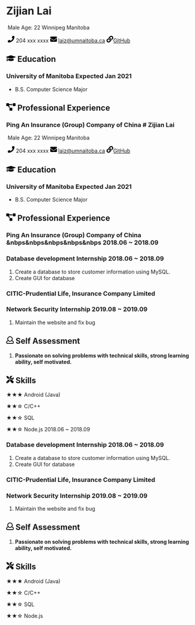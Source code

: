# 																												          													Zijian Lai

​																											Male Age: 22 Winnipeg Manitoba

​																							<img src="resume/phone.svg" width="18px"> 204 xxx xxxx   <img src="resume/email.svg" width="18px"> laiz@umnaitoba.ca <img src="resume/website.svg" width="18px">[GitHub](https://github.com/stonelaiz/stonelaiz.github.io)                                                  



## <img src="resume/education.svg" height="20px"> Education

### University of Manitoba 																									Expected Jan 2021

- B.S. Computer Science Major

## <img src="resume/project.svg" height="20px"> Professional Experience

### Ping An Insurance (Group) Company of China      # 																										          													Zijian Lai

​																											Male Age: 22 Winnipeg Manitoba

​																							<img src="resume/phone.svg" width="18px"> 204 xxx xxxx   <img src="resume/email.svg" width="18px"> laiz@umnaitoba.ca <img src="resume/website.svg" width="18px">[GitHub](https://github.com/stonelaiz/stonelaiz.github.io)                                                  



## <img src="resume/education.svg" height="20px"> Education

### University of Manitoba 																									Expected Jan 2021

- B.S. Computer Science Major

## <img src="resume/project.svg" height="20px"> Professional Experience

### Ping An Insurance (Group) Company of China  &nbps&nbps&nbps&nbps&nbps             												2018.06 ~ 2018.09

### Database development Internship  2018.06 ~ 2018.09

1. Create a database to store customer information using MySQL.
2. Create GUI for database

### CITIC-Prudential Life, Insurance Company Limited

### Network Security Internship  																							2019.08 ~ 2019.09

1. Maintain the website and fix bug

## <img src="resume/review.svg" height="20px"> Self Assessment

1. **Passionate on solving problems with technical skills, strong learning ability, self motivated.** 

   

## <img src="resume/skill.svg" height="20px"> Skills                       

★★★ Android (Java)

★★☆ C/C++

★★☆ SQL

★★☆ Node.js         												                              2018.06 ~ 2018.09

### Database development Internship  2018.06 ~ 2018.09

1. Create a database to store customer information using MySQL.
2. Create GUI for database

### CITIC-Prudential Life, Insurance Company Limited

### Network Security Internship  																							       2019.08 ~ 2019.09

1. Maintain the website and fix bug

## <img src="resume/review.svg" height="20px"> Self Assessment

1. **Passionate on solving problems with technical skills, strong learning ability, self motivated.** 

   

## <img src="resume/skill.svg" height="20px"> Skills                       

★★★ Android (Java)

★★☆ C/C++

★★☆ SQL

★★☆ Node.js
